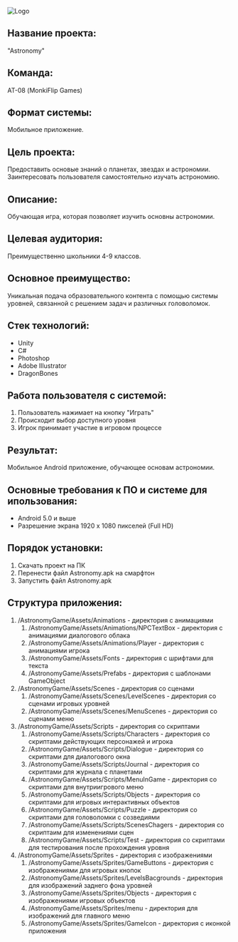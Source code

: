![Logo](https://github.com/somesimplecore/AstronomyGame/blob/main/AstronomyGame/Assets/Sprites/GameIcon/icon.png?raw=true, "Game Logo")
## Название проекта: 
"Astronomy"

## Команда: 
АТ-08 (MonkiFlip Games)

## Формат системы: 
Мобильное приложение.

## Цель проекта:
Предоставить основые знаний о планетах, звездах и астрономии. Заинтересовать пользователя самостоятельно изучать астрономию.

## Описание:
Обучающая игра, которая позволяет изучить основны астрономии. 

## Целевая аудитория:
Преимущественно школьники 4-9 классов.

## Основное преимущество:
Уникальная подача образовательного контента с помощью системы уровней, связанной с решением задач и различных головоломок.

## Стек технологий: 
+ Unity
+ C#
+ Photoshop
+ Adobe Illustrator
+ DragonBones

## Работа пользователя с системой:
1. Пользователь нажимает на кнопку "Играть"
2. Происходит выбор доступного уровня
3. Игрок принимает участие в игровом процессе

## Результат: 
Мобильное Android приложение, обучающее основам астрономии.

## Основные требования к ПО и системе для ипользования:
- Android 5.0 и выше
- Разрешение экрана 1920 х 1080 пикселей (Full HD)

## Порядок установки:
1. Скачать проект на ПК
2. Перенести файл Astronomy.apk на смарфтон
3. Запустить файл Astronomy.apk

## Структура приложения:
1. /AstronomyGame/Assets/Animations - директория с анимациями
    1. /AstronomyGame/Assets/Animations/NPCTextBox - директория с анимациями диалогового облака
    1. /AstronomyGame/Assets/Animations/Player - директория с анимациями игрока
    1. /AstronomyGame/Assets/Fonts - директория с шрифтами для текста
    1. /AstronomyGame/Assets/Prefabs - директория с шаблонами GameObject
4. /AstronomyGame/Assets/Scenes - директория со сценами
    1. /AstronomyGame/Assets/Scenes/LevelScenes - директория со сценами игровых уровней
    1. /AstronomyGame/Assets/Scenes/MenuScenes - директория со сценами меню
5. /AstronomyGame/Assets/Scripts - директория со скриптами
    1. /AstronomyGame/Assets/Scripts/Characters - директория со скриптами действующих персонажей и игрока
    1. /AstronomyGame/Assets/Scripts/Dialogue - директория со скриптами для диалогового окна
    1. /AstronomyGame/Assets/Scripts/Journal - директория со скриптами для журнала с планетами
    1. /AstronomyGame/Assets/Scripts/MenuInGame - директория со скриптами для внутриигрового меню
    1. /AstronomyGame/Assets/Scripts/Objects - директория со скриптами для игровых интерактивных объектов
    1. /AstronomyGame/Assets/Scripts/Puzzle - директория со скриптами для головоломки с созведиями
    1. /AstronomyGame/Assets/Scripts/ScenesChagers - директория со скриптаим для изменениями сцен
    1. /AstronomyGame/Assets/Scripts/Test - директория со скриптами для тестирования после прохождения уровня
6. /AstronomyGame/Assets/Sprites - директория с изображениями
    1. /AstronomyGame/Assets/Sprites/GameButtons - директория с изображениями для игровых кнопок
    1. /AstronomyGame/Assets/Sprites/LevelsBacgrounds - директория для изображений заднего фона уровней
    1. /AstronomyGame/Assets/Sprites/Objects - директория с изображениями игровых объектов
    1. /AstronomyGame/Assets/Sprites/menu - директория для изображений для главного меню
    2. /AstronomyGame/Assets/Sprites/GameIcon - директория с иконкой приложения
